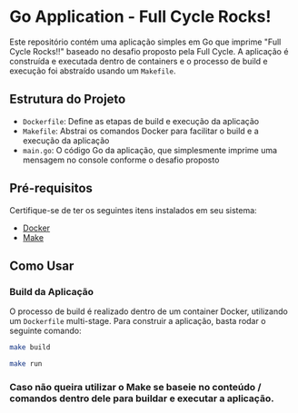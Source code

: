 # Go Application - Full Cycle Rocks!

Este repositório contém uma aplicação simples em Go que imprime "Full Cycle Rocks!!" baseado no desafio proposto pela Full Cycle. A aplicação é construída e executada dentro de containers e o processo de build e execução foi abstraído usando um `Makefile`.

## Estrutura do Projeto

- `Dockerfile`: Define as etapas de build e execução da aplicação
- `Makefile`: Abstrai os comandos Docker para facilitar o build e a execução da aplicação
- `main.go`: O código Go da aplicação, que simplesmente imprime uma mensagem no console conforme o desafio proposto

## Pré-requisitos

Certifique-se de ter os seguintes itens instalados em seu sistema:

- [Docker](https://www.docker.com/get-started)
- [Make](https://www.gnu.org/software/make/)

## Como Usar

### Build da Aplicação

O processo de build é realizado dentro de um container Docker, utilizando um `Dockerfile` multi-stage. Para construir a aplicação, basta rodar o seguinte comando:

```bash
make build
```

```bash
make run
```

### Caso não queira utilizar o Make se baseie no conteúdo / comandos dentro dele para buildar e executar a aplicação.




